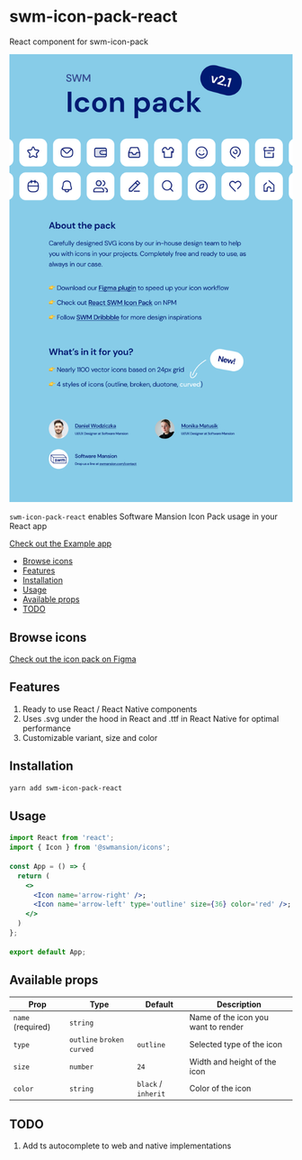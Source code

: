 # swm-icon-pack-react
React component for swm-icon-pack 

![cover](/images/intro.png)

`swm-icon-pack-react` enables Software Mansion Icon Pack usage in your React app

[Check out the Example app](https://github.com/software-mansion-labs/swm-icon-pack-react/tree/main/example)

- [Browse icons](#browse-icons)
- [Features](#features)
- [Installation](#installation)
- [Usage](#usage)
- [Available props](#available-props)
- [TODO](#todo)

## Browse icons

[Check out the icon pack on Figma](https://www.figma.com/community/file/942053544758339202/swm-icon-pack)

## Features

1. Ready to use React / React Native components
2. Uses .svg under the hood in React and .ttf in React Native for optimal performance
3. Customizable variant, size and color

## Installation

```bash
yarn add swm-icon-pack-react
```

## Usage

```jsx
import React from 'react';
import { Icon } from '@swmansion/icons';

const App = () => {
  return (
    <>
      <Icon name='arrow-right' />;
      <Icon name='arrow-left' type='outline' size={36} color='red' />;
    </>
  )
};

export default App;
```

## Available props

| Prop          | Type                                  | Default   | Description                                     |
| ------------- | ------------------------------------- | --------- | ----------------------------------------------- |
| `name` (required)       | `string`                              |           | Name of the icon you want to render                     |                      |
| `type`     | `outline` `broken` `curved` | `outline` | Selected type of the icon                                |
| `size`        | `number`                     | `24`      | Width and height of the icon |                         |
| `color`       | `string`                              | `black` / `inherit` | Color of the icon                     |


## TODO

1. Add ts autocomplete to web and native implementations

